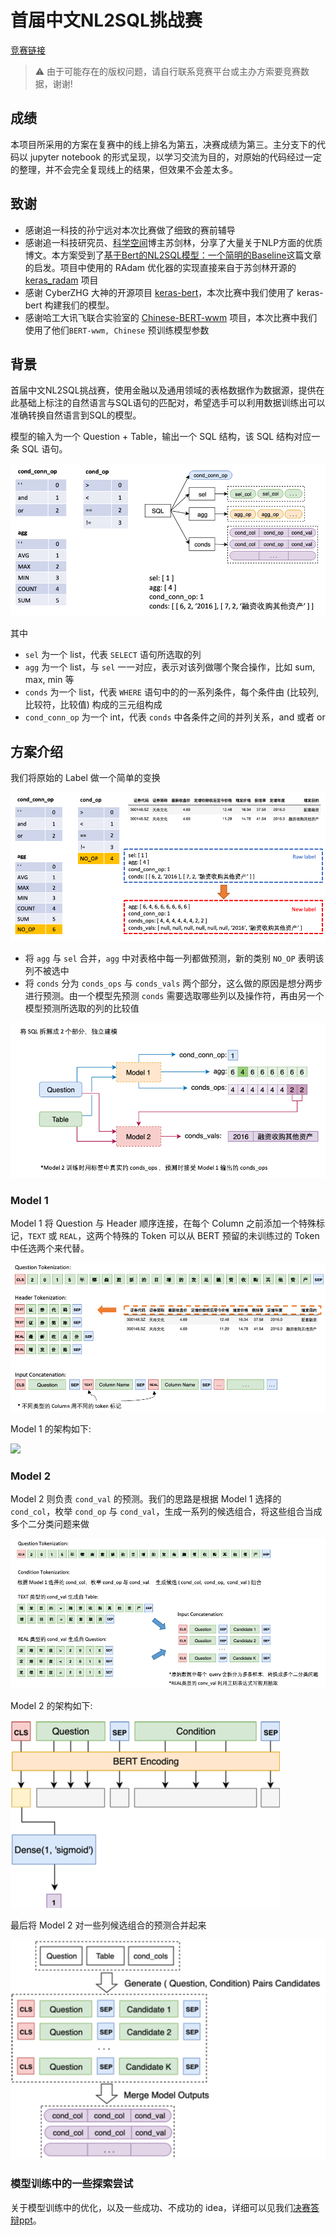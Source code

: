 # 首届中文NL2SQL挑战赛

[竞赛链接](https://tianchi.aliyun.com/competition/entrance/231716/introduction)

>:warning: 由于可能存在的版权问题，请自行联系竞赛平台或主办方索要竞赛数据，谢谢!

## 成绩

本项目所采用的方案在复赛中的线上排名为第五，决赛成绩为第三。主分支下的代码以 jupyter notebook 的形式呈现，以学习交流为目的，对原始的代码经过一定的整理，并不会完全复现线上的结果，但效果不会差太多。

## 致谢

- 感谢追一科技的孙宁远对本次比赛做了细致的赛前辅导
- 感谢追一科技研究员、[科学空间](https://kexue.fm/)博主苏剑林，分享了大量关于NLP方面的优质博文。本方案受到了[基于Bert的NL2SQL模型：一个简明的Baseline](https://kexue.fm/archives/6771)这篇文章的启发。项目中使用的 RAdam 优化器的实现直接来自于苏剑林开源的 [keras_radam](https://github.com/bojone/keras_radam/blob/master/radam.py) 项目
- 感谢 CyberZHG 大神的开源项目 [keras-bert](https://github.com/CyberZHG/keras-bert)，本次比赛中我们使用了 keras-bert 构建我们的模型。
- 感谢哈工大讯飞联合实验室的 [Chinese-BERT-wwm](https://github.com/ymcui/Chinese-BERT-wwm) 项目，本次比赛中我们使用了他们`BERT-wwm, Chinese` 预训练模型参数

## 背景

首届中文NL2SQL挑战赛，使用金融以及通用领域的表格数据作为数据源，提供在此基础上标注的自然语言与SQL语句的匹配对，希望选手可以利用数据训练出可以准确转换自然语言到SQL的模型。

模型的输入为一个 Question + Table，输出一个 SQL 结构，该 SQL 结构对应一条 SQL 语句。

![](./imgs/terminology.png)

其中 
- `sel` 为一个 list，代表 `SELECT` 语句所选取的列
- `agg` 为一个 list，与 `sel` 一一对应，表示对该列做哪个聚合操作，比如 sum, max, min 等
- `conds` 为一个 list，代表 `WHERE` 语句中的的一系列条件，每个条件由 (比较列, 比较符，比较值) 构成的三元组构成
- `cond_conn_op` 为一个 int，代表 `conds` 中各条件之间的并列关系，and 或者 or

## 方案介绍

我们将原始的 Label 做一个简单的变换

![](./imgs/label.png)

- 将 `agg` 与 `sel` 合并，`agg` 中对表格中每一列都做预测，新的类别 `NO_OP` 表明该列不被选中
- 将 `conds` 分为 `conds_ops` 与 `conds_vals` 两个部分，这么做的原因是想分两步进行预测。由一个模型先预测 `conds` 需要选取哪些列以及操作符，再由另一个模型预测所选取的列的比较值

![](./imgs/two_models.png)

### Model 1

Model 1 将 Question 与 Header 顺序连接，在每个 Column 之前添加一个特殊标记，`TEXT` 或 `REAL`，这两个特殊的 Token 可以从 BERT 预留的未训练过的 Token 中任选两个来代替。

![](./imgs/model1_input.png)

Model 1 的架构如下:

![](./imgs/model1.png)

### Model 2

Model 2 则负责 `cond_val` 的预测。我们的思路是根据 Model 1 选择的 `cond_col`，枚举 `cond_op` 与 `cond_val`，生成一系列的候选组合，将这些组合当成多个二分类问题来做

![](./imgs/model2_input.png)

Model 2 的架构如下:

![](./imgs/model2.png)

最后将 Model 2 对一些列候选组合的预测合并起来

![](./imgs/model2_merge.png)

### 模型训练中的一些探索尝试

关于模型训练中的优化，以及一些成功、不成功的 idea，详细可以见我们[决赛答辩ppt](./imgs/ModelS答辩ppt.pdf)。



